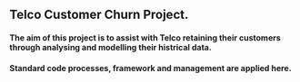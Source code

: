 ## Telco Customer Churn Project.

#### The aim of this project is to assist with Telco retaining their customers through analysing and modelling their histrical data.

#### Standard code processes, framework and management are applied here. 